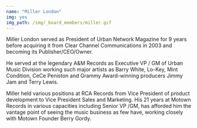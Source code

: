 ```yaml
---
name: "Miller London"
img: yes
img_path: /img/_board_members/miller.gif
---
```


Miller London served as President of Urban Network Magazine for 9 years before
acquiring it from Clear Channel Communications in 2003 and becoming its
Publisher/CEO/Owner.

He served at the legendary A&amp;M Records as Executive VP / GM of Urban Music
Division working such major artists as Barry White, Lo-Key, Mint Condition, CeCe
Peniston and Grammy Award-winning producers Jimmy Jam and Terry Lewis.

Miller held various positions at RCA Records from Vice President of product
development to Vice President Sales and Marketing. His 21 years at Motown
Records in various capacities including Senior VP /GM, has afforded him the
vantage point of seeing the music business as few have, working closely with
Motown Founder Berry Gordy.
